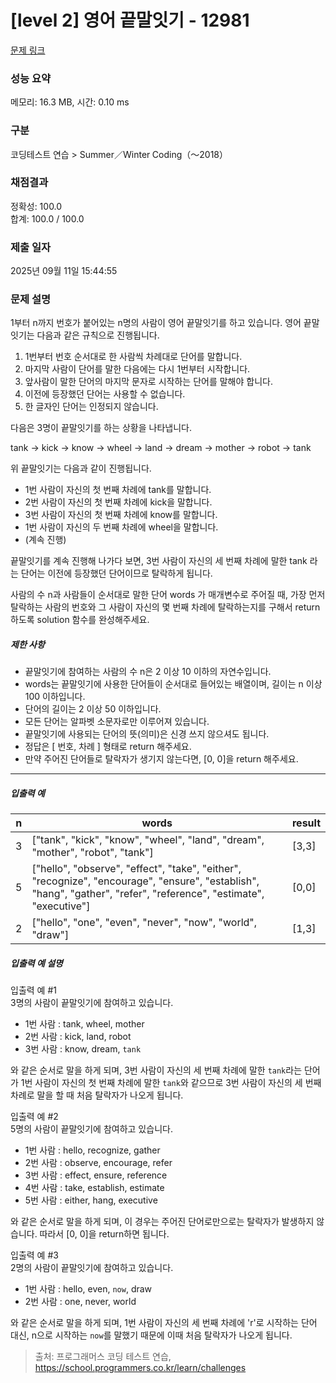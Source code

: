 # [level 2] 영어 끝말잇기 - 12981 

[문제 링크](https://school.programmers.co.kr/learn/courses/30/lessons/12981) 

### 성능 요약

메모리: 16.3 MB, 시간: 0.10 ms

### 구분

코딩테스트 연습 > Summer／Winter Coding（～2018）

### 채점결과

정확성: 100.0<br/>합계: 100.0 / 100.0

### 제출 일자

2025년 09월 11일 15:44:55

### 문제 설명

<p>1부터 n까지 번호가 붙어있는 n명의 사람이 영어 끝말잇기를 하고 있습니다. 영어 끝말잇기는 다음과 같은 규칙으로 진행됩니다. </p>

<ol>
<li>1번부터 번호 순서대로 한 사람씩 차례대로 단어를 말합니다. </li>
<li>마지막 사람이 단어를 말한 다음에는 다시 1번부터 시작합니다. </li>
<li>앞사람이 말한 단어의 마지막 문자로 시작하는 단어를 말해야 합니다. </li>
<li>이전에 등장했던 단어는 사용할 수 없습니다. </li>
<li>한 글자인 단어는 인정되지 않습니다. </li>
</ol>

<p>다음은 3명이 끝말잇기를 하는 상황을 나타냅니다. </p>

<p>tank → kick → know → wheel → land → dream → mother → robot → tank</p>

<p>위 끝말잇기는 다음과 같이 진행됩니다.</p>

<ul>
<li>1번 사람이 자신의 첫 번째 차례에 tank를 말합니다.</li>
<li>2번 사람이 자신의 첫 번째 차례에 kick을 말합니다.</li>
<li>3번 사람이 자신의 첫 번째 차례에 know를 말합니다.</li>
<li>1번 사람이 자신의 두 번째 차례에 wheel을 말합니다.</li>
<li>(계속 진행)</li>
</ul>

<p>끝말잇기를 계속 진행해 나가다 보면, 3번 사람이 자신의 세 번째 차례에 말한 tank 라는 단어는 이전에 등장했던 단어이므로 탈락하게 됩니다. </p>

<p>사람의 수 n과 사람들이 순서대로 말한 단어 words 가 매개변수로 주어질 때, 가장 먼저 탈락하는 사람의 번호와 그 사람이 자신의 몇 번째 차례에 탈락하는지를 구해서 return 하도록 solution 함수를 완성해주세요.</p>

<h5>제한 사항</h5>

<ul>
<li>끝말잇기에 참여하는 사람의 수 n은 2 이상 10 이하의 자연수입니다.</li>
<li>words는 끝말잇기에 사용한 단어들이 순서대로 들어있는 배열이며, 길이는 n 이상 100 이하입니다.</li>
<li>단어의 길이는 2 이상 50 이하입니다.</li>
<li>모든 단어는 알파벳 소문자로만 이루어져 있습니다.</li>
<li>끝말잇기에 사용되는 단어의 뜻(의미)은 신경 쓰지 않으셔도 됩니다.</li>
<li>정답은 [ 번호, 차례 ] 형태로 return 해주세요.</li>
<li>만약 주어진 단어들로 탈락자가 생기지 않는다면, [0, 0]을 return 해주세요.</li>
</ul>

<hr>

<h5>입출력 예</h5>
<table class="table">
        <thead><tr>
<th>n</th>
<th>words</th>
<th>result</th>
</tr>
</thead>
        <tbody><tr>
<td>3</td>
<td>["tank", "kick", "know", "wheel", "land", "dream", "mother", "robot", "tank"]</td>
<td>[3,3]</td>
</tr>
<tr>
<td>5</td>
<td>["hello", "observe", "effect", "take", "either", "recognize", "encourage", "ensure", "establish", "hang", "gather", "refer", "reference", "estimate", "executive"]</td>
<td>[0,0]</td>
</tr>
<tr>
<td>2</td>
<td>["hello", "one", "even", "never", "now", "world", "draw"]</td>
<td>[1,3]</td>
</tr>
</tbody>
      </table>
<h5>입출력 예 설명</h5>

<p>입출력 예 #1<br>
3명의 사람이 끝말잇기에 참여하고 있습니다.</p>

<ul>
<li>1번 사람 : tank, wheel, mother</li>
<li>2번 사람 : kick, land, robot</li>
<li>3번 사람 : know, dream, <code>tank</code></li>
</ul>

<p>와 같은 순서로 말을 하게 되며, 3번 사람이 자신의 세 번째 차례에 말한 <code>tank</code>라는 단어가 1번 사람이 자신의 첫 번째 차례에 말한 <code>tank</code>와 같으므로 3번 사람이 자신의 세 번째 차례로 말을 할 때 처음 탈락자가 나오게 됩니다.</p>

<p>입출력 예 #2<br>
5명의 사람이 끝말잇기에 참여하고 있습니다.</p>

<ul>
<li>1번 사람 : hello, recognize, gather</li>
<li>2번 사람 : observe,  encourage, refer</li>
<li>3번 사람 : effect, ensure, reference</li>
<li>4번 사람 : take, establish, estimate</li>
<li>5번 사람 : either, hang, executive</li>
</ul>

<p>와 같은 순서로 말을 하게 되며, 이 경우는 주어진 단어로만으로는 탈락자가 발생하지 않습니다. 따라서 [0, 0]을 return하면 됩니다.</p>

<p>입출력 예 #3<br>
2명의 사람이 끝말잇기에 참여하고 있습니다.</p>

<ul>
<li>1번 사람 : hello, even, <code>now</code>, draw</li>
<li>2번 사람 : one, never, world</li>
</ul>

<p>와 같은 순서로 말을 하게 되며, 1번 사람이 자신의 세 번째 차례에 'r'로 시작하는 단어 대신, n으로 시작하는 <code>now</code>를 말했기 때문에 이때 처음 탈락자가 나오게 됩니다.</p>


> 출처: 프로그래머스 코딩 테스트 연습, https://school.programmers.co.kr/learn/challenges